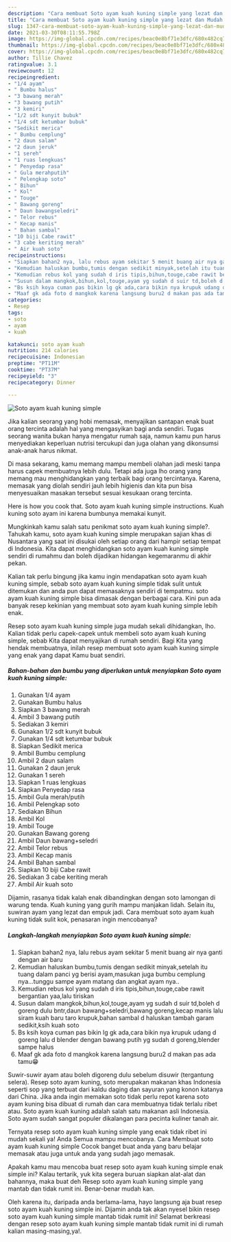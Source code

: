 ```yaml
---
description: "Cara membuat Soto ayam kuah kuning simple yang lezat dan Mudah Dibuat"
title: "Cara membuat Soto ayam kuah kuning simple yang lezat dan Mudah Dibuat"
slug: 1347-cara-membuat-soto-ayam-kuah-kuning-simple-yang-lezat-dan-mudah-dibuat
date: 2021-03-30T08:11:55.798Z
image: https://img-global.cpcdn.com/recipes/beac0e8bf71e3dfc/680x482cq70/soto-ayam-kuah-kuning-simple-foto-resep-utama.jpg
thumbnail: https://img-global.cpcdn.com/recipes/beac0e8bf71e3dfc/680x482cq70/soto-ayam-kuah-kuning-simple-foto-resep-utama.jpg
cover: https://img-global.cpcdn.com/recipes/beac0e8bf71e3dfc/680x482cq70/soto-ayam-kuah-kuning-simple-foto-resep-utama.jpg
author: Tillie Chavez
ratingvalue: 3.1
reviewcount: 12
recipeingredient:
- "1/4 ayam"
- " Bumbu halus"
- "3 bawang merah"
- "3 bawang putih"
- "3 kemiri"
- "1/2 sdt kunyit bubuk"
- "1/4 sdt ketumbar bubuk"
- "Sedikit merica"
- " Bumbu cemplung"
- "2 daun salam"
- "2 daun jeruk"
- "1 sereh"
- "1 ruas lengkuas"
- " Penyedap rasa"
- " Gula merahputih"
- " Pelengkap soto"
- " Bihun"
- " Kol"
- " Touge"
- " Bawang goreng"
- " Daun bawangseledri"
- " Telor rebus"
- " Kecap manis"
- " Bahan sambal"
- "10 biji Cabe rawit"
- "3 cabe keriting merah"
- " Air kuah soto"
recipeinstructions:
- "Siapkan bahan2 nya, lalu rebus ayam sekitar 5 menit buang air nya ganti dengan air baru"
- "Kemudian haluskan bumbu,tumis dengan sedikit minyak,setelah itu tuang dalam panci yg berisi ayam,masukan juga bumbu cemplung nya...tunggu sampe ayam matang dan angkat ayam nya.."
- "Kemudian rebus kol yang sudah d iris tipis,bihun,touge,cabe rawit bergantian yaa,lalu tiriskan"
- "Susun dalam mangkok,bihun,kol,touge,ayam yg sudah d suir td,boleh d goreng dulu bntr,daun bawang+seledri,bawang goreng,kecap manis lalu siram kuah baru taro krupuk,bahan sambal d haluskan tambah garam sedikit,ksih kuah soto"
- "Bs ksih koya cuman pas bikin lg gk ada,cara bikin nya krupuk udang d goreng lalu d blender dengan bawang putih yg sudah d goreng,blender sampe halus"
- "Maaf gk ada foto d mangkok karena langsung buru2 d makan pas ada tamu😁"
categories:
- Resep
tags:
- soto
- ayam
- kuah

katakunci: soto ayam kuah 
nutrition: 214 calories
recipecuisine: Indonesian
preptime: "PT11M"
cooktime: "PT37M"
recipeyield: "3"
recipecategory: Dinner

---
```



![Soto ayam kuah kuning simple](https://img-global.cpcdn.com/recipes/beac0e8bf71e3dfc/680x482cq70/soto-ayam-kuah-kuning-simple-foto-resep-utama.jpg)

Jika kalian seorang yang hobi memasak, menyajikan santapan enak buat orang tercinta adalah hal yang mengasyikan bagi anda sendiri. Tugas seorang  wanita bukan hanya mengatur rumah saja, namun kamu pun harus menyediakan keperluan nutrisi tercukupi dan juga olahan yang dikonsumsi anak-anak harus nikmat.

Di masa  sekarang, kamu memang mampu membeli olahan jadi meski tanpa harus capek membuatnya lebih dulu. Tetapi ada juga lho orang yang memang mau menghidangkan yang terbaik bagi orang tercintanya. Karena, memasak yang diolah sendiri jauh lebih higienis dan kita pun bisa menyesuaikan masakan tersebut sesuai kesukaan orang tercinta. 

Here is how you cook that. Soto ayam kuah kuning simple instructions. Kuah kuning soto ayam ini karena bumbunya memakai kunyit.

Mungkinkah kamu salah satu penikmat soto ayam kuah kuning simple?. Tahukah kamu, soto ayam kuah kuning simple merupakan sajian khas di Nusantara yang saat ini disukai oleh setiap orang dari hampir setiap tempat di Indonesia. Kita dapat menghidangkan soto ayam kuah kuning simple sendiri di rumahmu dan boleh dijadikan hidangan kegemaranmu di akhir pekan.

Kalian tak perlu bingung jika kamu ingin mendapatkan soto ayam kuah kuning simple, sebab soto ayam kuah kuning simple tidak sulit untuk ditemukan dan anda pun dapat memasaknya sendiri di tempatmu. soto ayam kuah kuning simple bisa dimasak dengan berbagai cara. Kini pun ada banyak resep kekinian yang membuat soto ayam kuah kuning simple lebih enak.

Resep soto ayam kuah kuning simple juga mudah sekali dihidangkan, lho. Kalian tidak perlu capek-capek untuk membeli soto ayam kuah kuning simple, sebab Kita dapat menyajikan di rumah sendiri. Bagi Kita yang hendak membuatnya, inilah resep membuat soto ayam kuah kuning simple yang enak yang dapat Kamu buat sendiri.

<!--inarticleads1-->

##### Bahan-bahan dan bumbu yang diperlukan untuk menyiapkan Soto ayam kuah kuning simple:

1. Gunakan 1/4 ayam
1. Gunakan  Bumbu halus
1. Siapkan 3 bawang merah
1. Ambil 3 bawang putih
1. Sediakan 3 kemiri
1. Gunakan 1/2 sdt kunyit bubuk
1. Gunakan 1/4 sdt ketumbar bubuk
1. Siapkan Sedikit merica
1. Ambil  Bumbu cemplung
1. Ambil 2 daun salam
1. Gunakan 2 daun jeruk
1. Gunakan 1 sereh
1. Siapkan 1 ruas lengkuas
1. Siapkan  Penyedap rasa
1. Ambil  Gula merah/putih
1. Ambil  Pelengkap soto
1. Sediakan  Bihun
1. Ambil  Kol
1. Ambil  Touge
1. Gunakan  Bawang goreng
1. Ambil  Daun bawang+seledri
1. Ambil  Telor rebus
1. Ambil  Kecap manis
1. Ambil  Bahan sambal
1. Siapkan 10 biji Cabe rawit
1. Sediakan 3 cabe keriting merah
1. Ambil  Air kuah soto


Dijamin, rasanya tidak kalah enak dibandingkan dengan soto lamongan di warung tenda. Kuah kuning yang gurih mampu manjakan lidah. Selain itu, suwiran ayam yang lezat dan empuk jadi. Cara membuat soto ayam kuah kuning tidak sulit kok, penasaran ingin mencobanya? 

<!--inarticleads2-->

##### Langkah-langkah menyiapkan Soto ayam kuah kuning simple:

1. Siapkan bahan2 nya, lalu rebus ayam sekitar 5 menit buang air nya ganti dengan air baru
1. Kemudian haluskan bumbu,tumis dengan sedikit minyak,setelah itu tuang dalam panci yg berisi ayam,masukan juga bumbu cemplung nya...tunggu sampe ayam matang dan angkat ayam nya..
1. Kemudian rebus kol yang sudah d iris tipis,bihun,touge,cabe rawit bergantian yaa,lalu tiriskan
1. Susun dalam mangkok,bihun,kol,touge,ayam yg sudah d suir td,boleh d goreng dulu bntr,daun bawang+seledri,bawang goreng,kecap manis lalu siram kuah baru taro krupuk,bahan sambal d haluskan tambah garam sedikit,ksih kuah soto
1. Bs ksih koya cuman pas bikin lg gk ada,cara bikin nya krupuk udang d goreng lalu d blender dengan bawang putih yg sudah d goreng,blender sampe halus
1. Maaf gk ada foto d mangkok karena langsung buru2 d makan pas ada tamu😁


Suwir-suwir ayam atau boleh digoreng dulu sebelum disuwir (tergantung selera). Resep soto ayam kuning, soto merupakan makanan khas Indonesia seperti sop yang terbuat dari kaldu daging dan sayuran yang konon katanya dari China. Jika anda ingin memakan soto tidak perlu repot karena soto ayam kuning bisa dibuat di rumah dan cara membuatnya tidak terlalu ribet atau. Soto ayam kuah kuning adalah salah satu makanan asli Indonesia. Soto ayam sudah sangat populer dikalangan para pecinta kuliner tanah air. 

Ternyata resep soto ayam kuah kuning simple yang enak tidak ribet ini mudah sekali ya! Anda Semua mampu mencobanya. Cara Membuat soto ayam kuah kuning simple Cocok banget buat anda yang baru belajar memasak atau juga untuk anda yang sudah jago memasak.

Apakah kamu mau mencoba buat resep soto ayam kuah kuning simple enak simple ini? Kalau tertarik, yuk kita segera buruan siapkan alat-alat dan bahannya, maka buat deh Resep soto ayam kuah kuning simple yang mantab dan tidak rumit ini. Benar-benar mudah kan. 

Oleh karena itu, daripada anda berlama-lama, hayo langsung aja buat resep soto ayam kuah kuning simple ini. Dijamin anda tak akan nyesel bikin resep soto ayam kuah kuning simple mantab tidak rumit ini! Selamat berkreasi dengan resep soto ayam kuah kuning simple mantab tidak rumit ini di rumah kalian masing-masing,ya!.

